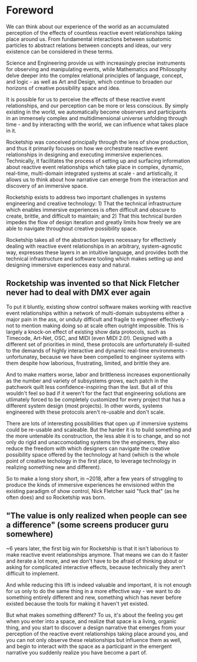 # Foreword

We can think about our experience of the world as an accumulated perception of the effects of countless reactive event relationships taking place around us. From fundamental interactions between subatomic particles to abstract relations between concepts and ideas, our very existence can be considered in these terms. 

Science and Engineering provide us with increasingly precise instruments for observing and manipulating events, while Mathematics and Philosophy delve deeper into the complex relational principles of language, concept, and logic - as well as Art and Design, which continue to broaden our horizons of creative possibility space and idea.

It is possible for us to perceive the effects of these reactive event relationships, and our perception can be more or less conscious. By simply existing in the world, we automatically become observers and participants in an immensely complex and multidimensional universe unfolding through time - and by interacting with the world, we can influence what takes place in it. 

Rocketship was conceived principally through the lens of show production, and thus it primarily focuses on how we orchestrate reactive event relationships in designing and executing immersive experiences. Technically, it facilitates the process of setting up and surfacing information about reactive event relationships which take place in complex, dynamic, real-time, multi-domain integrated systems at scale - and artistically, it allows us to think about how narrative can emerge from the interaction and discovery of an immersive space.

Rocketship exists to address two important challenges in systems engineering and creative technology: 1) That the technical infrastructure which enables immersive experiences is often difficult and obscure to create, brittle, and difficult to maintain; and 2) That this technical burden impedes the flow of design iteration and greatly limits how freely we are able to navigate throughout creative possibility space.

Rocketship takes all of the abstraction layers necessary for effectively dealing with reactive event relationships in an arbitrary, system-agnostic way, expresses these layers in an intuitive language, and provides both the technical infrastructure and software tooling which makes setting up and designing immersive experiences easy and natural.

## Rocketship was invented so that Nick Fletcher never had to deal with DMX ever again

To put it bluntly, existing show control software makes working with reactive event relationships within a network of multi-domain subsystems either a major pain in the ass, or unduly difficult and fragile to engineer effectively - not to mention making doing so at scale often outright impossible. This is largely a knock-on effect of existing show data protocols, such as Timecode, Art-Net, OSC, and MIDI (even MIDI 2.0!). Designed with a different set of priorities in mind, these protocols are unfortunately ill-suited to the demands of highly interactive and dynamic real-time environments - unfortunatey, because we have been compelled to engineer systems with them despite how laborious, frustrating, limited, and brittle they are. 

And to make matters worse, labor and brittleness increases exponentionally as the number and variety of subsystems grows, each patch in the patchwork quilt less confidence-inspiring than the last. But all of this wouldn't feel so bad if it weren't for the fact that engineering solutions are utlimately forced to be completely customized for every project that has a different system design (most projects). In other words, systems engineered with these protocols aren't re-usable and don't scale.

There are lots of interesting possibilities that open up if immersive systems could be re-usable and scaleable. But the harder it is to build something and the more untenable its construction, the less able it is to change, and so not only do rigid and unaccomodating systems tire the engineers, they also reduce the freedom with which designers can navigate the creative possibility space offered by the technology at hand (which is the whole point of creative techology in the first place, to leverage technology in realizing something new and different).

So to make a long story short, in ~2018, after a few years of struggling to produce the kinds of immersive experiences he envisioned within the existing paradigm of show control, Nick Fletcher said "fuck that" (as he often does) and so Rocketship was born.

## "The value is only realized when people can see a difference" (some screens producer guru somewhere)

~6 years later, the first big win for Rocketship is that it isn't laborious to make reactive event relationships anymore. That means we can do it faster and iterate a lot more, and we don't have to be afraid of thinking about or asking for complicated interactive effects, because technically they aren't difficult to implement.

And while reducing this lift is indeed valuable and important, it is not enough for us only to do the same thing in a more effective way - we want to do something entirely different and new, something which has never before existed because the tools for making it haven't yet existed. 

But what makes something different? To us, it's about the feeling you get when you enter into a space, and realize that space is a living, organic thing, and you start to discover a design narrative that emerges from your perception of the reactive event relationships taking place around you, and you can not only observe these relationships but influence them as well, and begin to interact with the space as a participant in the emergent narrative you suddenly realize you have become a part of.